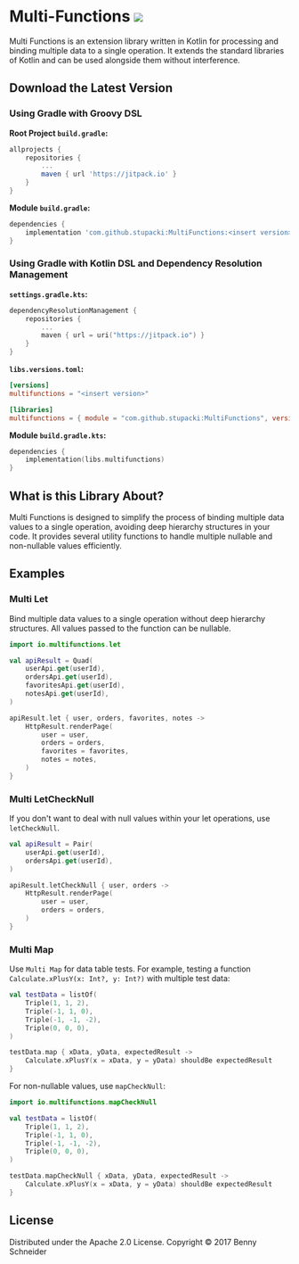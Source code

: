 # Multi-Functions [![](https://jitpack.io/v/stupacki/MultiFunctions.svg)](https://jitpack.io/#stupacki/MultiFunctions)

Multi Functions is an extension library written in Kotlin for processing and binding multiple data to a single operation. It extends the standard libraries of Kotlin and can be used alongside them without interference.

## Download the Latest Version

### Using Gradle with Groovy DSL

**Root Project `build.gradle`:**
```groovy
allprojects {
    repositories {
        ...
        maven { url 'https://jitpack.io' }
    }
}
```

**Module `build.gradle`:**
```groovy
dependencies {
    implementation 'com.github.stupacki:MultiFunctions:<insert version>'
}
```

### Using Gradle with Kotlin DSL and Dependency Resolution Management

**`settings.gradle.kts`:**
```kotlin
dependencyResolutionManagement {
    repositories {
        ...
        maven { url = uri("https://jitpack.io") }
    }
}
```

**`libs.versions.toml`:**
```toml
[versions]
multifunctions = "<insert version>"

[libraries]
multifunctions = { module = "com.github.stupacki:MultiFunctions", version.ref = "multifunctions" }
```

**Module `build.gradle.kts`:**
```kotlin
dependencies {
    implementation(libs.multifunctions)
}
```

## What is this Library About?

Multi Functions is designed to simplify the process of binding multiple data values to a single operation, avoiding deep hierarchy structures in your code. It provides several utility functions to handle multiple nullable and non-nullable values efficiently.

## Examples

### Multi Let

Bind multiple data values to a single operation without deep hierarchy structures. All values passed to the function can be nullable.

```kotlin
import io.multifunctions.let

val apiResult = Quad(
    userApi.get(userId),
    ordersApi.get(userId),
    favoritesApi.get(userId),
    notesApi.get(userId),
)

apiResult.let { user, orders, favorites, notes ->
    HttpResult.renderPage(
        user = user,
        orders = orders,
        favorites = favorites,
        notes = notes,
    )
}
```

### Multi LetCheckNull

If you don't want to deal with null values within your let operations, use `letCheckNull`.

```kotlin
val apiResult = Pair(
    userApi.get(userId),
    ordersApi.get(userId),
)

apiResult.letCheckNull { user, orders ->
    HttpResult.renderPage(
        user = user,
        orders = orders,
    )
}
```

### Multi Map

Use `Multi Map` for data table tests. For example, testing a function `Calculate.xPlusY(x: Int?, y: Int?)` with multiple test data:

```kotlin
val testData = listOf(
    Triple(1, 1, 2),
    Triple(-1, 1, 0),
    Triple(-1, -1, -2),
    Triple(0, 0, 0),
)

testData.map { xData, yData, expectedResult ->
    Calculate.xPlusY(x = xData, y = yData) shouldBe expectedResult
}
```

For non-nullable values, use `mapCheckNull`:

```kotlin
import io.multifunctions.mapCheckNull

val testData = listOf(
    Triple(1, 1, 2),
    Triple(-1, 1, 0),
    Triple(-1, -1, -2),
    Triple(0, 0, 0),
)

testData.mapCheckNull { xData, yData, expectedResult ->
    Calculate.xPlusY(x = xData, y = yData) shouldBe expectedResult
}
```

## License

Distributed under the Apache 2.0 License. Copyright © 2017 Benny Schneider